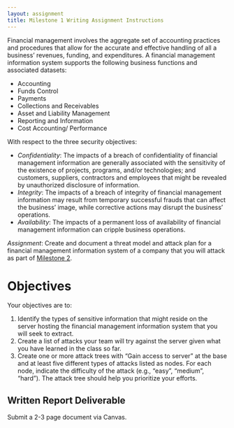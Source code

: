 ```yaml
---
layout: assignment
title: Milestone 1 Writing Assignment Instructions
---
```


Financial management involves the aggregate set of accounting practices and procedures that allow for the accurate and effective handling of all a business’ revenues, funding, and expenditures. A financial management information system supports the following business functions and associated datasets:

* Accounting
* Funds Control
* Payments
* Collections and Receivables
* Asset and Liability Management
* Reporting and Information
* Cost Accounting/ Performance

With respect to the three security objectives:

* *Confidentiality*: The impacts of a breach of confidentiality of financial management information are generally associated with the sensitivity of the existence of projects, programs, and/or technologies; and customers, suppliers, contractors and employees that might be revealed by unauthorized disclosure of information. 
* *Integrity*: The impacts of a breach of integrity of financial management information may result from temporary successful frauds that can affect the business’ image, while corrective actions may disrupt the business’ operations. 
* *Availability*: The impacts of a permanent loss of availability of financial management information can cripple business operations.

*Assignment*: Create and document a threat model and attack plan for a financial management information system of a company that you will attack as part of [Milestone 2](/security-assignments/milestone2).  

# Objectives 

Your objectives are to:

1. Identify the types of sensitive information that might reside on the server hosting the financial management information system that you will seek to extract.
2. Create a list of attacks your team will try against the server given what you have learned in the class so far.
3. Create one or more attack trees with “Gain access to server” at the base and at least five different types of attacks listed as nodes. For each node, indicate the difficulty of the attack (e.g., “easy”, “medium”, “hard”). The attack tree should help you prioritize your efforts.

## Written Report Deliverable

Submit a 2-3 page document via Canvas.